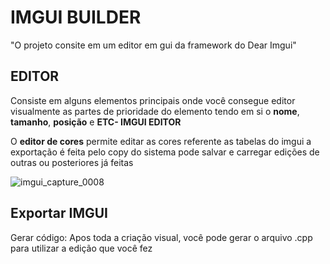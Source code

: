 # IMGUI BUILDER

"O projeto consite em um editor em gui da framework do Dear Imgui"


## EDITOR
Consiste em alguns elementos principais onde você consegue editor visualmente as partes de prioridade do elemento tendo em si o **nome**, **tamanho**, **posição** e **ETC- IMGUI EDITOR**
	
O **editor de cores** permite editar as cores referente as tabelas do imgui a exportação é feita pelo copy do sistema pode salvar e carregar edições de outras ou posteriores já feitas

![imgui_capture_0008](https://cdn.discordapp.com/attachments/729202164504854628/801256298636247060/OJVc0Ax.gif)

## Exportar IMGUI
Gerar código: Apos toda a criação visual, você pode gerar o arquivo .cpp para utilizar a edição que você fez
